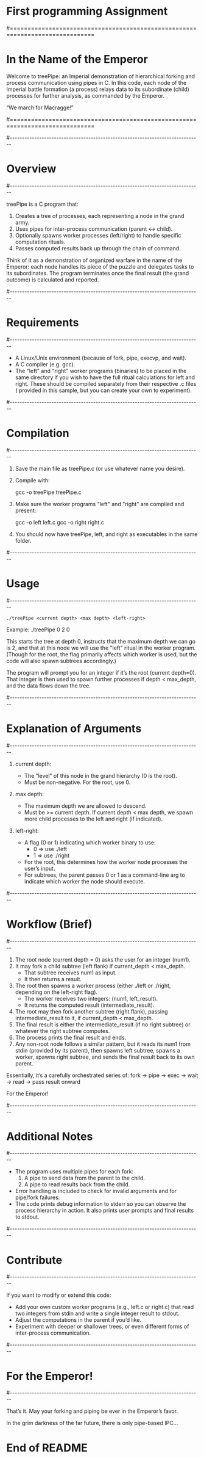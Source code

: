 # First programming Assignment

#==============================================================================
 #                           In the Name of the Emperor

 Welcome to treePipe: an Imperial demonstration of hierarchical forking and
 process communication using pipes in C. In this code, each node of the
 Imperial battle formation (a process) relays data to its subordinate (child)
 processes for further analysis, as commanded by the Emperor.

 “We march for Macragge!”
 
#==============================================================================

#------------------------------------------------------------------------------
# Overview
#------------------------------------------------------------------------------

 treePipe is a C program that:
  1) Creates a tree of processes, each representing a node in the grand army.
  2) Uses pipes for inter-process communication (parent <-> child).
  3) Optionally spawns worker processes (left/right) to handle specific
     computation rituals.
  4) Passes computed results back up through the chain of command.

 Think of it as a demonstration of organized warfare in the name of the Emperor:
 each node handles its piece of the puzzle and delegates tasks to its
 subordinates. The program terminates once the final result (the grand outcome)
 is calculated and reported.

#------------------------------------------------------------------------------
# Requirements
#------------------------------------------------------------------------------

 - A Linux/Unix environment (because of fork, pipe, execvp, and wait).
 - A C compiler (e.g. gcc).
 - The "left" and "right" worker programs (binaries) to be placed in the same
   directory if you wish to have the full ritual calculations for left and right.
   These should be compiled separately from their respective .c files (
   provided in this sample, but you can create your own to experiment).

#------------------------------------------------------------------------------
# Compilation
#------------------------------------------------------------------------------

 1) Save the main file as treePipe.c (or use whatever name you desire).
 2) Compile with:

     gcc -o treePipe treePipe.c

 3) Make sure the worker programs "left" and "right" are compiled and present:

     gcc -o left left.c
     gcc -o right right.c

 4) You should now have treePipe, left, and right as executables in the same folder.

#------------------------------------------------------------------------------
# Usage
#------------------------------------------------------------------------------

    ./treePipe <current depth> <max depth> <left-right>

 Example:
    ./treePipe 0 2 0

 This starts the tree at depth 0, instructs that the maximum depth we can go is 2,
 and that at this node we will use the "left" ritual in the worker program. (Though
 for the root, the <left-right> flag primarily affects which worker is used, but the
 code will also spawn subtrees accordingly.)

 The program will prompt you for an integer if it’s the root (current depth=0).
 That integer is then used to spawn further processes if depth < max_depth,
 and the data flows down the tree.

#------------------------------------------------------------------------------
# Explanation of Arguments
#------------------------------------------------------------------------------

 1) current depth:
    - The “level” of this node in the grand hierarchy (0 is the root).
    - Must be non-negative. For the root, use 0.

 2) max depth:
    - The maximum depth we are allowed to descend.
    - Must be >= current depth. If current depth < max depth, we spawn more child
      processes to the left and right (if indicated).

 3) left-right:
    - A flag (0 or 1) indicating which worker binary to use:
        * 0 => use ./left
        * 1 => use ./right
    - For the root, this determines how the worker node processes the user’s input.
    - For subtrees, the parent passes 0 or 1 as a command-line arg to indicate
      which worker the node should execute.

#------------------------------------------------------------------------------
# Workflow (Brief)
#------------------------------------------------------------------------------

 1) The root node (current depth = 0) asks the user for an integer (num1).
 2) It may fork a child subtree (left flank) if current_depth < max_depth.
    - That subtree receives num1 as input.
    - It then returns a result.
 3) The root then spawns a worker process (either ./left or ./right, depending on
    the left-right flag).
    - The worker receives two integers: (num1, left_result).
    - It returns the computed result (intermediate_result).
 4) The root may then fork another subtree (right flank), passing intermediate_result
    to it, if current_depth < max_depth.
 5) The final result is either the intermediate_result (if no right subtree) or
    whatever the right subtree computes.
 6) The process prints the final result and ends.
 7) Any non-root node follows a similar pattern, but it reads its num1 from stdin
    (provided by its parent), then spawns left subtree, spawns a worker, spawns right
    subtree, and sends the final result back to its own parent.

 Essentially, it’s a carefully orchestrated series of:
    fork -> pipe -> exec -> wait -> read -> pass result onward

 For the Emperor!

#------------------------------------------------------------------------------
# Additional Notes
#------------------------------------------------------------------------------

 - The program uses multiple pipes for each fork:
     1) A pipe to send data from the parent to the child.
     2) A pipe to read results back from the child.
 - Error handling is included to check for invalid arguments and for pipe/fork
   failures.
 - The code prints debug information to stderr so you can observe the process
   hierarchy in action. It also prints user prompts and final results to stdout.

#------------------------------------------------------------------------------
# Contribute
#------------------------------------------------------------------------------

 If you want to modify or extend this code:
  - Add your own custom worker programs (e.g., left.c or right.c) that read two
    integers from stdin and write a single integer result to stdout.
  - Adjust the computations in the parent if you’d like.
  - Experiment with deeper or shallower trees, or even different forms of
    inter-process communication.

#------------------------------------------------------------------------------
# For the Emperor!
#------------------------------------------------------------------------------

 That’s it. May your forking and piping be ever in the Emperor’s favor.

 In the grim darkness of the far future, there is only pipe-based IPC…

# End of README
